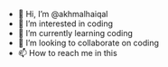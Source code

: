 - 👋 Hi, I’m @akhmalhaiqal
- 👀 I’m interested in coding
- 🌱 I’m currently learning coding
- 💞️ I’m looking to collaborate on coding
- 📫 How to reach me in this

<!---
akhmalhaiqal/akhmalhaiqal is a ✨ special ✨ repository because its `README.md` (this file) appears on your GitHub profile.
You can click the Preview link to take a look at your changes.
--->
